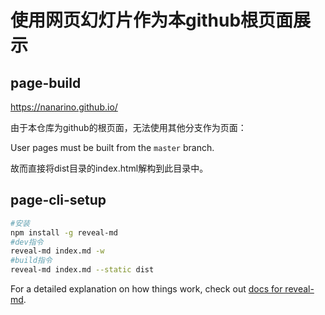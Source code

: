 # 使用网页幻灯片作为本github根页面展示



## page-build

<https://nanarino.github.io/>

由于本仓库为github的根页面，无法使用其他分支作为页面：

User pages must be built from the `master` branch.

故而直接将dist目录的index.html解构到此目录中。



## page-cli-setup

```bash
#安装
npm install -g reveal-md
#dev指令
reveal-md index.md -w
#build指令
reveal-md index.md --static dist
```

For a detailed explanation on how things work, check out [docs for reveal-md](https://github.com/webpro/reveal-md).